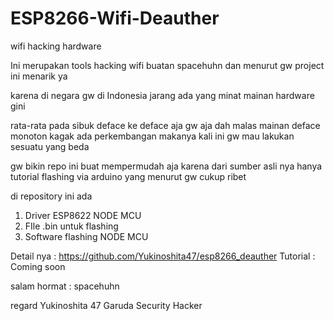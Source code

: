 # ESP8266-Wifi-Deauther
wifi hacking hardware

Ini merupakan tools hacking wifi buatan spacehuhn dan menurut gw project ini menarik ya

karena di negara gw di Indonesia jarang ada yang minat mainan hardware gini

rata-rata pada sibuk deface ke deface aja gw aja dah malas mainan deface 
monoton kagak ada perkembangan makanya kali ini gw mau lakukan sesuatu yang beda

gw bikin repo ini buat mempermudah aja karena dari sumber asli nya
hanya tutorial flashing via arduino yang menurut gw cukup ribet 

di repository ini ada

1. Driver ESP8622 NODE MCU
2. FIle .bin untuk flashing
3. Software flashing NODE MCU

Detail nya : https://github.com/Yukinoshita47/esp8266_deauther
Tutorial : Coming soon

salam hormat : spacehuhn

regard
Yukinoshita 47
Garuda Security Hacker
